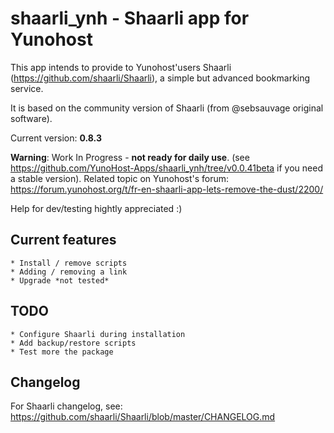 shaarli_ynh - Shaarli app for Yunohost
===========
This app intends to provide to Yunohost'users Shaarli (https://github.com/shaarli/Shaarli), a simple but advanced bookmarking service.

It is based on the community version of Shaarli (from @sebsauvage original software).

Current version: **0.8.3**

**Warning**: Work In Progress - **not ready for daily use**. (see https://github.com/YunoHost-Apps/shaarli_ynh/tree/v0.0.41beta if you need a stable version).
Related topic on Yunohost's forum: https://forum.yunohost.org/t/fr-en-shaarli-app-lets-remove-the-dust/2200/

Help for dev/testing hightly appreciated :)

## Current features

    * Install / remove scripts
    * Adding / removing a link
    * Upgrade *not tested*

## TODO

    * Configure Shaarli during installation
    * Add backup/restore scripts
    * Test more the package

## Changelog

For Shaarli changelog, see: https://github.com/shaarli/Shaarli/blob/master/CHANGELOG.md
